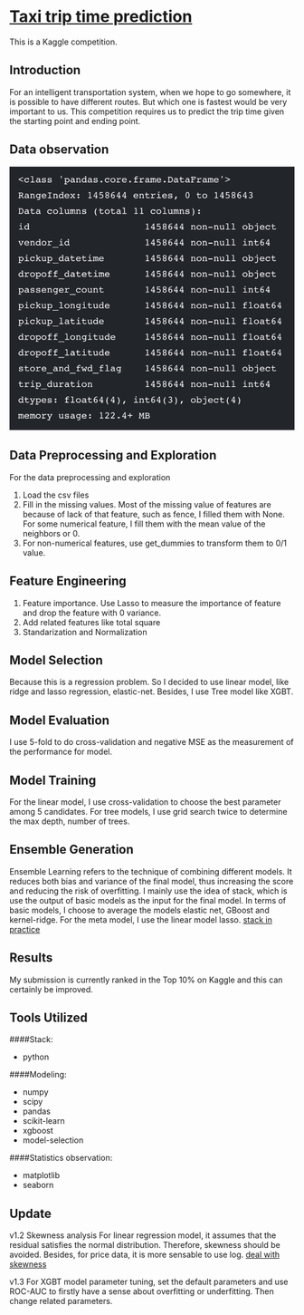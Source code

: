 # [Taxi trip time prediction](https://www.kaggle.com/c/nyc-taxi-trip-duration)

This is a Kaggle competition.

## Introduction

For an intelligent transportation system, when we hope to go somewhere, it is possible to have different routes. But which one is fastest
would be very important to us. This competition requires us to predict the trip time given the starting point and ending point.

## Data observation
![data information](https://github.com/SeanCsc/Taxi-trip-time-prediction/blob/master/other/data_info.jpg)


## Data Preprocessing and Exploration

For the data preprocessing and exploration

  1. Load the csv files
  2. Fill in the missing values. Most of the missing value of features are because of lack of that feature, such as fence, I filled them with None. For some numerical feature, I fill them with the mean value of the neighbors or 0.
  3. For non-numerical features, use get_dummies to transform them to 0/1 value.
  
## Feature Engineering
  1. Feature importance. Use Lasso to measure the importance of feature and drop the feature with 0 variance.
  2. Add related features like total square
  3. Standarization and Normalization
  
## Model Selection

Because this is a regression problem. So I decided to use linear model, like ridge and lasso regression, elastic-net. Besides, I use Tree model like XGBT. 

## Model Evaluation
I use 5-fold to do cross-validation and negative MSE as the measurement of the performance for model.

## Model Training
For the linear model, I use cross-validation to choose the best parameter among 5 candidates. For tree models, I use grid search twice to determine the max depth, number of trees. 


## Ensemble Generation

Ensemble Learning refers to the technique of combining different models. It reduces both bias and variance of the final model, thus increasing the score and reducing the risk of overfitting. I mainly use the idea of stack, which is use the output of basic models as the input for the final model. In terms of basic models, I choose to average the models elastic net, GBoost and kernel-ridge. For the meta model, I use the linear model lasso.
[stack in practice](http://blog.kaggle.com/2016/12/27/a-kagglers-guide-to-model-stacking-in-practice/)

## Results

My submission is currently ranked in the Top 10% on Kaggle and this can certainly be improved.

## Tools Utilized

####Stack:

* python

####Modeling:

* numpy
* scipy
* pandas
* scikit-learn
* xgboost
* model-selection

####Statistics observation:

* matplotlib
* seaborn

## Update

v1.2 Skewness analysis
For linear regression model, it assumes that the residual satisfies the normal distribution. Therefore, skewness should be avoided. Besides, for price data, it is more sensable to use log. 
[deal with skewness](https://becominghuman.ai/how-to-deal-with-skewed-dataset-in-machine-learning-afd2928011cc)

v1.3 For XGBT model parameter tuning, set the default parameters and use ROC-AUC to firstly have a sense about overfitting or underfitting. Then change related parameters.
